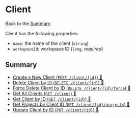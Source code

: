 # Client

Back to the [Summary](../README.md)

Client has the following properties:
- `name`: the name of the client (`string`)
- `workspaceId`: workspace ID (`long`, _required_)

## Summary

- [Create a New Client (`POST /client/{id}`) 🔗](Client/Create-New-Client.md)
- [Delete Client by ID (`DELETE /client/{id}`) 🔗](Client/Delete-Client-by-ID.md)
- [Force Delete Client by ID (`DELETE /client/{id}/force`) 🔗](Client/Force-Delete-Client-by-ID.md)
- [Get All Clients (`GET /client`) 🔗](Client/Get-All-Clients.md)
- [Get Client by ID (`GET /client/{id}`) 🔗](Client/Get-Client-by-ID.md)
- [Get Projects by Client ID (`GET /client/{id}/projects`) 🔗](Client/Get-Projects-by-Client-ID.md)
- [Update Client by ID (`PUT /client/{id}`) 🔗](Client/Update-Client-by-ID.md)
